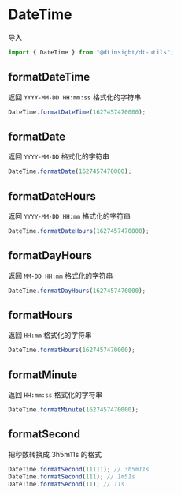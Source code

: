 # DateTime

导入

```js
import { DateTime } from "@dtinsight/dt-utils";
```

## formatDateTime

返回 `YYYY-MM-DD HH:mm:ss` 格式化的字符串

```js
DateTime.formatDateTime(1627457470000);
```

## formatDate

返回 `YYYY-MM-DD` 格式化的字符串

```js
DateTime.formatDate(1627457470000);
```

## formatDateHours

返回 `YYYY-MM-DD HH:mm` 格式化的字符串

```js
DateTime.formatDateHours(1627457470000);
```

## formatDayHours

返回 `MM-DD HH:mm` 格式化的字符串

```js
DateTime.formatDayHours(1627457470000);
```

## formatHours

返回 `HH:mm` 格式化的字符串

```js
DateTime.formatHours(1627457470000);
```

## formatMinute

返回 `HH:mm:ss` 格式化的字符串

```js
DateTime.formatMinute(1627457470000);
```

## formatSecond

把秒数转换成 3h5m11s 的格式

```js
DateTime.formatSecond(11111); // 3h5m11s
DateTime.formatSecond(111); // 1m51s
DateTime.formatSecond(11); // 11s
```